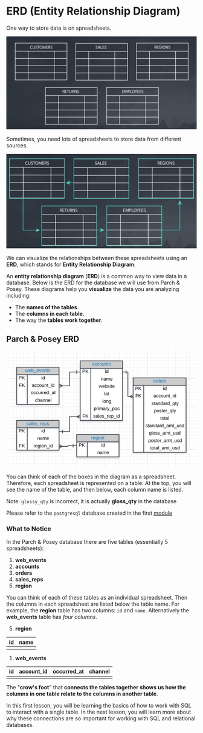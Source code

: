 # ERD (Entity Relationship Diagram)

One way to store data is on spreadsheets.

![erd 1](./images/01_erd.png)

Sometimes, you need lots of spreadsheets to store data from different sources.

![erd 2](./images/02_erd.png)

We can visualize the relationships between these spreadsheets using an **ERD**, which stands for **Entity Relationship Diagram**.

An **entity relationship diagram** (**ERD**) is a common way to view data in a database. Below is the ERD for the database we will use from Parch & Posey. These diagrams help you **visualize** the data you are analyzing including:

- The **names of the tables**.
- The **columns in each table**.
- The way the **tables work together**.

## Parch & Posey ERD

![erd 3](./images/03_erd_parchposey.png)

You can think of each of the boxes in the diagram as a spreadsheet. Therefore, each spreadsheet is represented on a table. At the top, you will see the name of the table, and then below, each column name is listed.

Note: `glossy_qty` is incorrect, it is actually **gloss_qty** in the database

Please refer to the `postgresql` database created in the first [module](../00_psql_setup/05_parch_posey.md)

### What to Notice

In the Parch & Posey database there are five tables (essentially 5 spreadsheets):

1. **web_events**
2. **accounts**
3. **orders**
4. **sales_reps**
5. **region**

You can think of each of these tables as an individual spreadsheet. Then the columns in each spreadsheet are listed below the table name. For example, the **region** table has two columns: `id` and `name`. Alternatively the **web_events** table has *four columns*.


5. **region**

| id | name|
|----|-----|
|    |     |

1. **web_events**

| id | account_id  | occurred_at  | channel  |
|:---| :---------: | :----------: | -------: |
|    |             |              |          |


The "**crow's foot**" that **connects the tables together shows us how the columns in one table relate to the columns in another table**.

In this first lesson, you will be learning the basics of how to work with SQL to interact with a single table. In the next lesson, you will learn more about why these connections are so important for working with SQL and relational databases.
